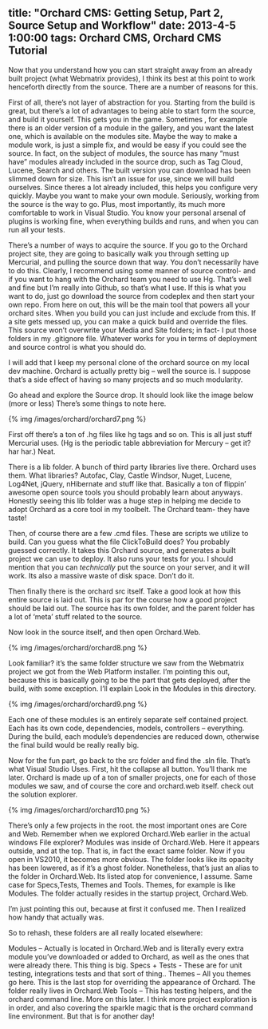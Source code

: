 title: "Orchard CMS: Getting Setup, Part 2, Source Setup and Workflow"
date: 2013-4-5 1:00:00
tags: Orchard CMS, Orchard CMS Tutorial
---

Now that you understand how you can start straight away from an already built project (what Webmatrix provides), I think its best at this point to work henceforth directly from the source. There are a number of reasons for this. 

<!-- more -->

First of all, there’s not layer of abstraction for you. Starting from the build is great, but there’s a lot of advantages to being able to start form the source, and build it yourself. This gets you in the game. Sometimes , for example there is an older version of a module in the gallery, and you want the latest one, which is available on the modules site. Maybe the way to make a module work, is just a simple fix, and would be easy if you could see the source. In fact, on the subject of modules, the source has many “must have” modules already included in the source drop, such as Tag Cloud, Lucene, Search and others. The built version you can download has been slimmed down for size. This isn’t an issue for use, since we will build ourselves. Since theres a lot already included, this helps you configure very quickly. Maybe you want to make your own module. Seriously, working from the source is the way to go. Plus, most importantly, its much more comfortable to work in Visual Studio. You know your personal arsenal of plugins is working fine, when everything builds and runs, and when you can run all your tests.

There’s a number of ways to acquire the source. If you go to the Orchard project site, they are going to basically walk you through setting up Mercurial, and pulling the source down that way. You don’t necessarily have to do this. Clearly, I recommend using some manner of source control- and if you want to hang with the Orchard team you need to use Hg. That’s well and fine but I’m really into Github, so that’s what I use. If this is what you want to do, just go download the source from codeplex and then start your own repo. From here on out, this will be the main tool that powers all your orchard sites. When you build you can just include and exclude from this. If a site gets messed up, you can make a quick build and override the files. This source won’t overwrite your Media and Site folders; in fact- I put those folders in my .gitignore file. Whatever works for you in terms of deployment and source control is what you should do.

I will add that I keep my personal clone of the orchard source on my local dev machine. Orchard is actually pretty big – well the source is. I suppose that’s a side effect of having so many projects and so much modularity.

Go ahead and explore the Source drop. It should look like the image below (more or less) There’s some things to note here.

{% img /images/orchard/orchard7.png %}

First off there’s a ton of .hg files like hg tags and so on. This is all just stuff Mercurial uses. (Hg is the periodic table abbreviation for Mercury – get it? har har.) Neat.

There is a lib folder. A bunch of third party libraries live there. Orchard uses them. What libraries? Autofac, Clay, Castle Windsor, Nuget, Lucene, Log4Net, jQuery, nHibernate and stuff like that. Basically a ton of flippin’ awesome open source tools you should probably learn about anyways.  Honestly seeing this lib folder was a huge step in helping me decide to adopt Orchard as a core tool in my toolbelt. The Orchard team- they have taste!

Then, of course there are a few .cmd files. These are scripts we utilize to build. Can you guess what the file ClickToBuild does? You probably guessed correctly. It takes this Orchard source, and generates a built project we can use to deploy. It also runs your tests for you. I should mention that you can *technically* put the source on your server, and it will work. Its also a massive waste of disk space. Don’t do it.

Then finally there is the orchard src itself. Take a good look at how this entire source is laid out. This is par for the course how a good project should be laid out. The source has its own folder, and the parent folder has a lot of ‘meta’ stuff related to the source.

Now look in the source itself, and then open Orchard.Web.

{% img /images/orchard/orchard8.png %}

Look familiar? it’s the same folder structure we saw from the Webmatrix project we got from the Web Platform installer. I’m pointing this out, because this is basically going to be the part that gets deployed, after the build, with some exception. I’ll explain Look in the Modules in this directory.

 
{% img /images/orchard/orchard9.png %}

Each one of these modules is an entirely separate self contained project. Each has its own code, dependencies, models, controllers – everything. During the build, each module’s dependencies are reduced down, otherwise the final build would be really really big.

Now for the fun part, go back to the src folder and find the .sln file. That’s what Visual Studio Uses. First, hit the collapse all button. You’ll thank me later. Orchard is made up of a ton of smaller projects, one for each of those modules we saw, and of course the core and orchard.web itself. check out the solution explorer.

{% img /images/orchard/orchard10.png %}

There’s only a few projects in the root. the most important ones are Core and Web. Remember when we explored Orchard.Web earlier in the actual windows File explorer? Modules was inside of Orchard.Web. Here it appears outside, and at the top. That is, in fact the exact same folder. Now if you open in VS2010, it becomes more obvious. The folder looks like its opacity has been lowered, as if it’s a ghost folder. Nonetheless, that’s just an alias to the folder in Orchard.Web. Its listed atop for convenience, I assume.  Same case for Specs,Tests, Themes and Tools. Themes, for example is like Modules. The folder actually resides in the startup project, Orchard.Web.

I’m just pointing this out, because at first it confused me. Then I realized how handy that actually was.

So to rehash, these folders are all really located elsewhere:

Modules – Actually is located in Orchard.Web and is literally every extra module you’ve downloaded or added to Orchard, as well as the ones that were already there. This thing is big.
Specs + Tests  - These are for unit testing, integrations tests and that sort of thing..
Themes – All you themes go here. This is the last stop for overriding the appearance of Orchard. The folder really lives in Orchard.Web
Tools – This has testing helpers, and the orchard command line. More on this later.
I think more project exploration is in order, and also covering the sparkle magic that is the orchard command line environment. But that is for another day!
